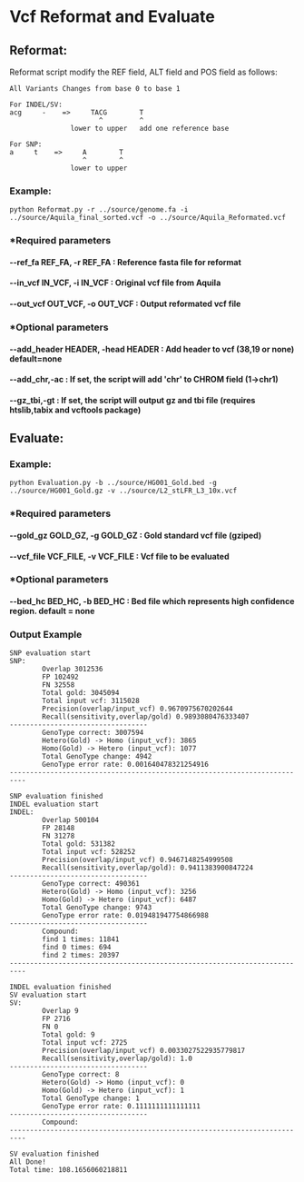 # Vcf Reformat and Evaluate
## Reformat:
Reformat script modify the REF field, ALT field and POS field as follows:
```
All Variants Changes from base 0 to base 1

For INDEL/SV:
acg     -    =>     TACG        T
                      ^         ^
               lower to upper   add one reference base

For SNP:
a     t    =>     A        T
                  ^        ^
               lower to upper   
```
### Example:
```
python Reformat.py -r ../source/genome.fa -i ../source/Aquila_final_sorted.vcf -o ../source/Aquila_Reformated.vcf 
```
### *Required parameters
#### --ref_fa REF_FA, -r REF_FA : Reference fasta file for reformat
#### --in_vcf IN_VCF, -i IN_VCF : Original vcf file from Aquila
#### --out_vcf OUT_VCF, -o OUT_VCF : Output reformated vcf file
### *Optional parameters
#### --add_header HEADER, -head HEADER : Add header to vcf (38,19 or none) default=none 
#### --add_chr,-ac : If set, the script will add 'chr' to CHROM field (1->chr1)
#### --gz_tbi,-gt : If set, the script will output gz and tbi file (requires htslib,tabix and vcftools package)

## Evaluate:
### Example:
```
python Evaluation.py -b ../source/HG001_Gold.bed -g ../source/HG001_Gold.gz -v ../source/L2_stLFR_L3_10x.vcf
```
### *Required parameters
#### --gold_gz GOLD_GZ, -g GOLD_GZ : Gold standard vcf file (gziped)
#### --vcf_file VCF_FILE, -v VCF_FILE : Vcf file to be evaluated
### *Optional parameters
#### --bed_hc BED_HC, -b BED_HC : Bed file which represents high confidence region. default = none
### Output Example
```
SNP evaluation start
SNP:
        Overlap 3012536
        FP 102492
        FN 32558
        Total gold: 3045094
        Total input vcf: 3115028
        Precision(overlap/input_vcf) 0.9670975670202644
        Recall(sensitivity,overlap/gold) 0.9893080476333407
----------------------------------
        GenoType correct: 3007594
        Hetero(Gold) -> Homo (input_vcf): 3865
        Homo(Gold) -> Hetero (input_vcf): 1077
        Total GenoType change: 4942
        GenoType error rate: 0.001640478321254916
--------------------------------------------------------------------------

SNP evaluation finished
INDEL evaluation start
INDEL:
        Overlap 500104
        FP 28148
        FN 31278
        Total gold: 531382
        Total input vcf: 528252
        Precision(overlap/input_vcf) 0.9467148254999508
        Recall(sensitivity,overlap/gold): 0.9411383900847224
----------------------------------
        GenoType correct: 490361
        Hetero(Gold) -> Homo (input_vcf): 3256
        Homo(Gold) -> Hetero (input_vcf): 6487
        Total GenoType change: 9743
        GenoType error rate: 0.019481947754866988
----------------------------------
        Compound:
        find 1 times: 11841
        find 0 times: 694
        find 2 times: 20397
--------------------------------------------------------------------------

INDEL evaluation finished
SV evaluation start
SV:
        Overlap 9
        FP 2716
        FN 0
        Total gold: 9
        Total input vcf: 2725
        Precision(overlap/input_vcf) 0.0033027522935779817
        Recall(sensitivity,overlap/gold): 1.0
----------------------------------
        GenoType correct: 8
        Hetero(Gold) -> Homo (input_vcf): 0
        Homo(Gold) -> Hetero (input_vcf): 1
        Total GenoType change: 1
        GenoType error rate: 0.1111111111111111
----------------------------------
        Compound:
--------------------------------------------------------------------------

SV evaluation finished
All Done!
Total time: 108.1656060218811
```
